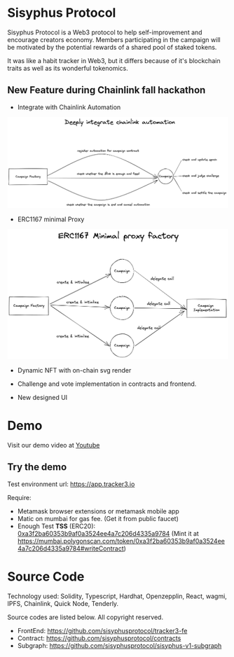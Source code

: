 # Sisyphus Protocol

Sisyphus Protocol is a Web3 protocol to help self-improvement and encourage creators economy. Members participating in the campaign will be motivated by the potential rewards of a shared pool of staked tokens.

It was like a habit tracker in Web3, but it differs because of it's blockchain traits as well as its wonderful tokenomics.


## New Feature during Chainlink fall hackathon

- Integrate with Chainlink Automation

![Chainlink Automation](assets/chainlink_automation.png)


- ERC1167 minimal Proxy

![ERC1167 minimal Proxy](assets/minimal_proxy.png)

- Dynamic NFT with on-chain svg render

- Challenge and vote implementation in contracts and frontend.

- New designed UI


# Demo

Visit our demo video at [Youtube](https://www.youtube.com/watch?v=M0hF_984ENA)

## Try the demo

Test environment url: <https://app.tracker3.io>

Require:

- Metamask browser extensions or metamask mobile app
- Matic on mumbai for gas fee. (Get it from public faucet)
- Enough Test **TSS** (ERC20): [0xa3f2ba60353b9af0a3524ee4a7c206d4335a9784](https://mumbai.polygonscan.com/token/0xa3f2ba60353b9af0a3524ee4a7c206d4335a9784) (Mint it at <https://mumbai.polygonscan.com/token/0xa3f2ba60353b9af0a3524ee4a7c206d4335a9784#writeContract>)


# Source Code

Technology used: Solidity, Typescript, Hardhat, Openzepplin, React, wagmi, IPFS, Chainlink, Quick Node, Tenderly.

Source codes are listed below. All copyright reserved.

- FrontEnd: <https://github.com/sisyphusprotocol/tracker3-fe>
- Contract: <https://github.com/sisyphusprotocol/contracts>
- Subgraph: <https://github.com/sisyphusprotocol/sisyphus-v1-subgraph>
